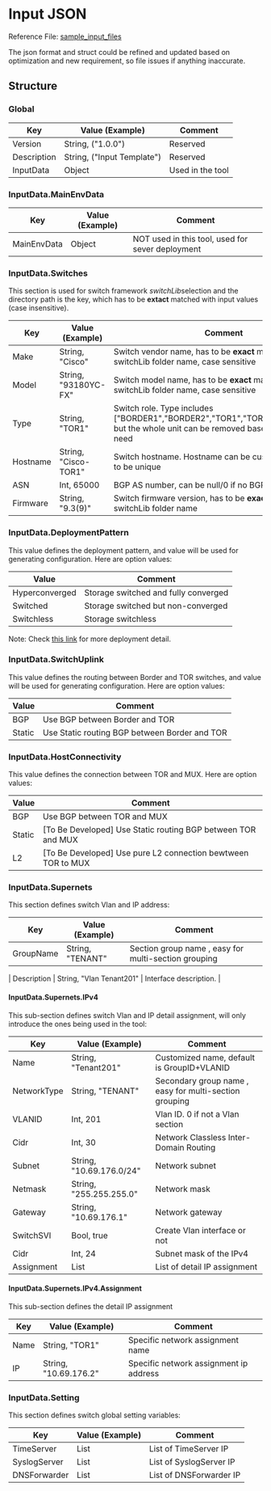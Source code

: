 # Input JSON

Reference File: [sample_input_files](/src/test/testInput)

The json format and struct could be refined and updated based on optimization and new requirement, so file issues if anything inaccurate.

## Structure

### Global

| Key         | Value (Example)            | Comment          |
| ----------- | -------------------------- | ---------------- |
| Version     | String, ("1.0.0")          | Reserved         |
| Description | String, ("Input Template") | Reserved         |
| InputData   | Object                     | Used in the tool |

### InputData.MainEnvData

| Key         | Value (Example) | Comment                                          |
| ----------- | --------------- | ------------------------------------------------ |
| MainEnvData | Object          | NOT used in this tool, used for sever deployment |

### InputData.Switches

This section is used for switch framework *switchLib*selection and the directory path is the key, which has to be **extact** matched with input values (case insensitive).

| Key      | Value (Example)      | Comment                                                                                                                                |
| -------- | -------------------- | -------------------------------------------------------------------------------------------------------------------------------------- |
| Make     | String, "Cisco"      | Switch vendor name, has to be **exact** matched with switchLib folder name, case sensitive                                             |
| Model    | String, "93180YC-FX" | Switch model name, has to be **exact** matched with switchLib folder name, case sensitive                                              |
| Type     | String, "TOR1"       | Switch role. Type includes ["BORDER1","BORDER2","TOR1","TOR2","BMC","MUX"], but the whole unit can be removed based on deployment need |
| Hostname | String, "Cisco-TOR1" | Switch hostname. Hostname can be customized but has to be unique                                                                       |
| ASN      | Int, 65000           | BGP AS number, can be null/0 if no BGP used                                                                                            |
| Firmware | String, "9.3(9)"     | Switch firmware version, has to be **exact** matched with switchLib folder name                                                        |

### InputData.DeploymentPattern

This value defines the deployment pattern, and value will be used for generating configuration. Here are option values:

| Value          | Comment                              |
| -------------- | ------------------------------------ |
| Hyperconverged | Storage switched and fully converged |
| Switched       | Storage switched but non-converged   |
| Switchless     | Storage switchless                   |

Note: Check [this link](https://learn.microsoft.com/en-us/azure-stack/hci/plan/choose-network-pattern) for more deployment detail.

### InputData.SwitchUplink

This value defines the routing between Border and TOR switches, and value will be used for generating configuration. Here are option values:

| Value  | Comment                                       |
| ------ | --------------------------------------------- |
| BGP    | Use BGP between Border and TOR                |
| Static | Use Static routing BGP between Border and TOR |

### InputData.HostConnectivity

This value defines the connection between TOR and MUX. Here are option values:

| Value  | Comment                                                      |
| ------ | ------------------------------------------------------------ |
| BGP    | Use BGP between TOR and MUX                                  |
| Static | [To Be Developed] Use Static routing BGP between TOR and MUX |
| L2     | [To Be Developed] Use pure L2 connection bewtween TOR to MUX |

### InputData.Supernets

This section defines switch Vlan and IP address:

| Key       | Value (Example)  | Comment                                              |
| --------- | ---------------- | ---------------------------------------------------- |
| GroupName | String, "TENANT" | Section group name , easy for multi-section grouping |

| Description | String, "Vlan Tenant201" | Interface description. |

#### InputData.Supernets.IPv4

This sub-section defines switch Vlan and IP detail assignment, will only introduce the ones being used in the tool:

| Key         | Value (Example)          | Comment                                                |
| ----------- | ------------------------ | ------------------------------------------------------ |
| Name        | String, "Tenant201"      | Customized name, default is GroupID+VLANID             |
| NetworkType | String, "TENANT"         | Secondary group name , easy for multi-section grouping |
| VLANID      | Int, 201                 | Vlan ID. 0 if not a Vlan section                       |
| Cidr        | Int, 30                  | Network Classless Inter-Domain Routing                 |
| Subnet      | String, "10.69.176.0/24" | Network subnet                                         |
| Netmask     | String, "255.255.255.0"  | Network mask                                           |
| Gateway     | String, "10.69.176.1"    | Network gateway                                        |
| SwitchSVI   | Bool, true               | Create Vlan interface or not                           |
| Cidr        | Int, 24                  | Subnet mask of the IPv4                                |
| Assignment  | List                     | List of detail IP assignment                           |

#### InputData.Supernets.IPv4.Assignment

This sub-section defines the detail IP assignment

| Key  | Value (Example)       | Comment                                |
| ---- | --------------------- | -------------------------------------- |
| Name | String, "TOR1"        | Specific network assignment name       |
| IP   | String, "10.69.176.2" | Specific network assignment ip address |

### InputData.Setting

This section defines switch global setting variables:

| Key          | Value (Example) | Comment                 |
| ------------ | --------------- | ----------------------- |
| TimeServer   | List            | List of TimeServer IP   |
| SyslogServer | List            | List of SyslogServer IP |
| DNSForwarder | List            | List of DNSForwarder IP |
